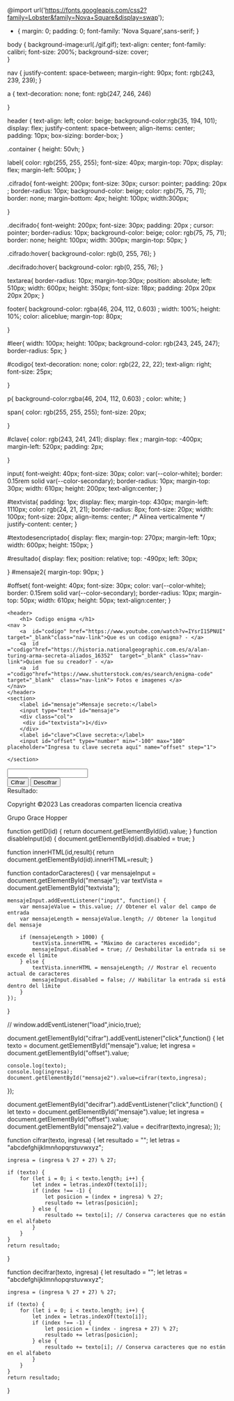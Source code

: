 @import url('https://fonts.googleapis.com/css2?family=Lobster&family=Nova+Square&display=swap');

* {
    margin: 0;
    padding: 0;
    font-family: 'Nova Square',sans-serif;
}

body {
    background-image:url(./gif.gif);
    text-align: center;
    font-family: calibri;
    font-size: 200%;
    background-size: cover;     
}

nav {
    justify-content: space-between;
    margin-right: 90px;
    font: rgb(243, 239, 239);
}

a {
    text-decoration: none;
    font: rgb(247, 246, 246)
   

}

header {
    text-align: left;
    color: beige;
    background-color:rgb(35, 194, 101);
    display: flex;
    justify-content: space-between;
    align-items: center;  
    padding: 10px;
    box-sizing: border-box;
}


.container {
    height: 50vh;
}

label{
    color: rgb(255, 255, 255);
    font-size: 40px;
    margin-top: 70px;
    display: flex;
    margin-left: 500px;
}

.cifrado{
    font-weight: 200px;
    font-size: 30px;
    cursor: pointer;
    padding: 20px ;
    border-radius: 10px;
    background-color: beige;
    color: rgb(75, 75, 71);
    border: none;
    margin-bottom: 4px;
    height: 100px;
    width:300px;
    
}

.decifrado{
    font-weight: 200px;
    font-size: 30px;
    padding: 20px ;
    cursor: pointer;
    border-radius: 10px;
    background-color: beige;
    color: rgb(75, 75, 71);
    border: none;
    height: 100px;
    width: 300px;
    margin-top: 50px;
}


.cifrado:hover{
    background-color: rgb(0, 255, 76);
}

.decifrado:hover{
    background-color: rgb(0, 255, 76);
}

textarea{
    border-radius: 10px;
    margin-top:30px;
    position: absolute;
    left: 510px;
    width: 600px;
    height: 350px;
    font-size: 18px;
    padding: 20px 20px 20px 20px;
}


footer{
    background-color: rgba(46, 204, 112, 0.603) ;
    width: 100%;
    height: 10%;
    color: aliceblue;
    margin-top: 80px;

}


#leer{
    width: 100px;
    height: 100px;
    background-color: rgb(243, 245, 247);
    border-radius: 5px;
}

#codigo{
   text-decoration: none;
   color: rgb(22, 22, 22);
   text-align: right;
   font-size: 25px;
   
   
}

p{
    background-color:rgba(46, 204, 112, 0.603) ;
    color: white;
}

span{
    color: rgb(255, 255, 255);
    font-size: 20px; 
    
}

#clave{
    color: rgb(243, 241, 241);
    display: flex ;
    margin-top: -400px;
    margin-left: 520px;
    padding: 2px;
    
}

input{
    font-weight: 40px;
    font-size: 30px;
    color: var(--color-white);
    border: 0.15rem solid var(--color-secondary);
    border-radius: 10px;
    margin-top: 30px;
    width: 610px;
    height: 200px;
    text-align:center;
}
  

#textvista{
    padding: 1px;
    display: flex;
    margin-top: 430px;
    margin-left: 1110px;
    color: rgb(24, 21, 21);
    border-radius: 8px;
    font-size: 20px;
    width: 100px;
    font-size: 20px;
    align-items: center; /* Alinea verticalmente */
    justify-content: center; 
}

#textodesencriptado{
    display: flex;
    margin-top: 270px;
    margin-left: 10px;
    width: 600px;
    height: 150px;
}

#resultado{
    display: flex;
    position: relative;
    top: -490px;
    left: 30px;
    



}
#mensaje2{
    margin-top: 90px;
}

  

#offset{
    font-weight: 40px;
    font-size: 30px;
    color: var(--color-white);
    border: 0.15rem solid var(--color-secondary);
    border-radius: 10px;
    margin-top: 50px;
    width: 610px;
    height: 50px;
    text-align:center;
}


<!DOCTYPE html>
<html lang="en">
<head>
    <meta charset="UTF-8">
    <meta name="viewport" content="width=device-width, initial-scale=1.0">
    <title>Codigo Enigma</title>
    <link rel="stylesheet" href="./css.css">
    <link rel="icon" href="https://www.lausina.com.ar/wp-content/uploads/2017/07/criptograma-reloj.jpg">
    <link rel="preconnect" href="https://fonts.googleapis.com">

</head>
<body onload="contadorCaracteres()">
  
    <header>
        <h1> Codigo enigma </h1>  
    <nav >
        <a  id="codigo" href="https://www.youtube.com/watch?v=IYsrI15PNUI" target="_blank"class="nav-link">Que es un codigo enigma? - </a>
        <a  id ="codigo"href="https://historia.nationalgeographic.com.es/a/alan-turing-arma-secreta-aliados_16352"  target="_blank" class="nav-link">Quien fue su creador? - </a>
        <a  id ="codigo"href="https://www.shutterstock.com/es/search/enigma-code" target="_blank"  class="nav-link"> Fotos e imagenes </a>
    </nav>
    </header>
    <section>
        <label id="mensaje">Mensaje secreto:</label>
        <input type="text" id="mensaje">
        <div class="col">
         <div id="textvista">1</div>
        </div>
        <label id="clave">Clave secreta:</label>
        <input id="offset" type="number" min="-100" max="100" placeholder="Ingresa tu clave secreta aquí" name="offset" step="1">
        
    </section>
</header>
<input type="text" id="mensaje2">
<main>
  <section class="container">
    <div class="btnGroup">
      <button class="cifrado"  type="button" id="cifrar">
        <i class="fas fa-lock"></i> Cifrar
      </button>
      <button class="decifrado"  type="button"id="decifrar">
        <i class="fas fa-lock-open"></i> Descifrar
      </button>
    </div>
    <label id="resultado">Resultado:</label>
  </section>
</main> 
<footer>
  <div>
  <p>Copyright &copy;2023 Las creadoras comparten licencia creativa</p>
  <p>Grupo Grace Hopper</p>   
</div>
</footer>
<script src="./script.js"></script>
    
</body>
 
</html>
function getID(id) {
    return document.getElementById(id).value; 
}
function disableInput(id) {
    document.getElementById(id).disabled = true;
}



function innerHTML(id,result){
    return document.getElementById(id).innerHTML=result;
}

function contadorCaracteres() {
    var mensajeInput = document.getElementById("mensaje");
    var textVista = document.getElementById("textvista");

    mensajeInput.addEventListener("input", function() {
        var mensajeValue = this.value; // Obtener el valor del campo de entrada
        var mensajeLength = mensajeValue.length; // Obtener la longitud del mensaje

        if (mensajeLength > 1000) {
            textVista.innerHTML = "Máximo de caracteres excedido";
            mensajeInput.disabled = true; // Deshabilitar la entrada si se excede el límite
        } else {
            textVista.innerHTML = mensajeLength; // Mostrar el recuento actual de caracteres
            mensajeInput.disabled = false; // Habilitar la entrada si está dentro del límite
        }
    });
}



// window.addEventListener("load",inicio,true);


document.getElementById("cifrar").addEventListener("click",function() {
    let texto = document.getElementById("mensaje").value;
    let ingresa = document.getElementById("offset").value;
        
    console.log(texto);
    console.log(ingresa);
    document.getElementById("mensaje2").value=cifrar(texto,ingresa);
});

document.getElementById("decifrar").addEventListener("click",function() {
    let texto = document.getElementById("mensaje").value;
    let ingresa = document.getElementById("offset").value;
    document.getElementById("mensaje2").value = decifrar(texto,ingresa);
});

function cifrar(texto, ingresa) {
    let resultado = "";
    let letras = "abcdefghijklmnñopqrstuvwxyz";

    ingresa = (ingresa % 27 + 27) % 27;

    if (texto) {
        for (let i = 0; i < texto.length; i++) {
            let index = letras.indexOf(texto[i]);
            if (index !== -1) {
                let posicion = (index + ingresa) % 27;
                resultado += letras[posicion];
            } else {
                resultado += texto[i]; // Conserva caracteres que no están en el alfabeto
            }
        }
    }
    return resultado;
}

function decifrar(texto, ingresa) {
    let resultado = "";
    let letras = "abcdefghijklmnñopqrstuvwxyz";

    ingresa = (ingresa % 27 + 27) % 27;

    if (texto) {
        for (let i = 0; i < texto.length; i++) {
            let index = letras.indexOf(texto[i]);
            if (index !== -1) {
                let posicion = (index - ingresa + 27) % 27;
                resultado += letras[posicion];
            } else {
                resultado += texto[i]; // Conserva caracteres que no están en el alfabeto
            }
        }
    }
    return resultado;
}
